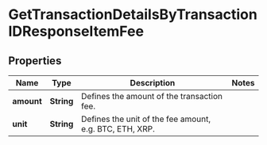 

# GetTransactionDetailsByTransactionIDResponseItemFee


## Properties

Name | Type | Description | Notes
------------ | ------------- | ------------- | -------------
**amount** | **String** | Defines the amount of the transaction fee. | 
**unit** | **String** | Defines the unit of the fee amount, e.g. BTC, ETH, XRP. | 



